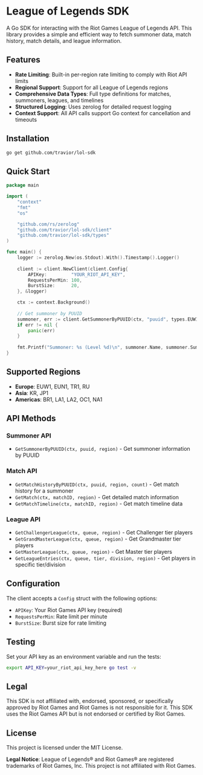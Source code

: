 # League of Legends SDK

A Go SDK for interacting with the Riot Games League of Legends API. This library provides a simple and efficient way to fetch summoner data, match history, match details, and league information.

## Features

- **Rate Limiting**: Built-in per-region rate limiting to comply with Riot API limits
- **Regional Support**: Support for all League of Legends regions
- **Comprehensive Data Types**: Full type definitions for matches, summoners, leagues, and timelines
- **Structured Logging**: Uses zerolog for detailed request logging
- **Context Support**: All API calls support Go context for cancellation and timeouts

## Installation

```bash
go get github.com/travior/lol-sdk
```

## Quick Start

```go
package main

import (
    "context"
    "fmt"
    "os"

    "github.com/rs/zerolog"
    "github.com/travior/lol-sdk/client"
    "github.com/travior/lol-sdk/types"
)

func main() {
    logger := zerolog.New(os.Stdout).With().Timestamp().Logger()
    
    client := client.NewClient(client.Config{
        APIKey:         "YOUR_RIOT_API_KEY",
        RequestsPerMin: 100,
        BurstSize:      20,
    }, &logger)

    ctx := context.Background()
    
    // Get summoner by PUUID
    summoner, err := client.GetSummonerByPUUID(ctx, "puuid", types.EUW1)
    if err != nil {
        panic(err)
    }
    
    fmt.Printf("Summoner: %s (Level %d)\n", summoner.Name, summoner.SummonerLevel)
}
```

## Supported Regions

- **Europe**: EUW1, EUN1, TR1, RU
- **Asia**: KR, JP1  
- **Americas**: BR1, LA1, LA2, OC1, NA1

## API Methods

### Summoner API
- `GetSummonerByPUUID(ctx, puuid, region)` - Get summoner information by PUUID

### Match API
- `GetMatchHistoryByPUUID(ctx, puuid, region, count)` - Get match history for a summoner
- `GetMatch(ctx, matchID, region)` - Get detailed match information
- `GetMatchTimeline(ctx, matchID, region)` - Get match timeline data

### League API
- `GetChallengerLeague(ctx, queue, region)` - Get Challenger tier players
- `GetGrandMasterLeague(ctx, queue, region)` - Get Grandmaster tier players  
- `GetMasterLeague(ctx, queue, region)` - Get Master tier players
- `GetLeagueEntries(ctx, queue, tier, division, region)` - Get players in specific tier/division

## Configuration

The client accepts a `Config` struct with the following options:

- `APIKey`: Your Riot Games API key (required)
- `RequestsPerMin`: Rate limit per minute
- `BurstSize`: Burst size for rate limiting

## Testing

Set your API key as an environment variable and run the tests:

```bash
export API_KEY=your_riot_api_key_here go test -v
```

## Legal

This SDK is not affiliated with, endorsed, sponsored, or specifically approved by Riot Games and Riot Games is not responsible for it. This SDK uses the Riot Games API but is not endorsed or certified by Riot Games.

## License

This project is licensed under the MIT License.

**Legal Notice**: League of Legends® and Riot Games® are registered trademarks of Riot Games, Inc. This project is not affiliated with Riot Games.
